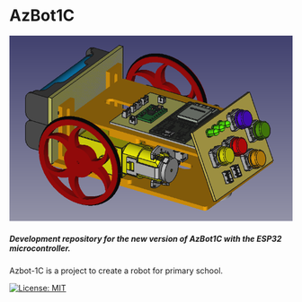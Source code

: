 # AzBot1C


![azbot1c](img/azbot1c.png)

##### Development repository for the new version of AzBot1C with the ESP32 microcontroller.

Azbot-1C is a project to create a robot for primary school.

[![License: MIT](https://img.shields.io/badge/License-MIT-yellow.svg)](https://opensource.org/licenses/MIT)

